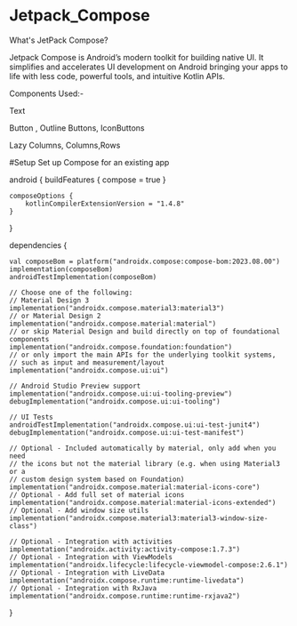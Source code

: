 # Jetpack_Compose

What's JetPack Compose? 

Jetpack Compose is Android’s modern toolkit for building native UI. It simplifies and accelerates UI development on Android bringing your apps to life with less code, powerful tools, and intuitive Kotlin APIs. 

Components Used:- 

Text

Button , Outline Buttons, IconButtons

Lazy Columns, Columns,Rows

#Setup
Set up Compose for an existing app

android {
    buildFeatures {
        compose = true
    }

    composeOptions {
        kotlinCompilerExtensionVersion = "1.4.8"
    }
}

dependencies {

    val composeBom = platform("androidx.compose:compose-bom:2023.08.00")
    implementation(composeBom)
    androidTestImplementation(composeBom)

    // Choose one of the following:
    // Material Design 3
    implementation("androidx.compose.material3:material3")
    // or Material Design 2
    implementation("androidx.compose.material:material")
    // or skip Material Design and build directly on top of foundational components
    implementation("androidx.compose.foundation:foundation")
    // or only import the main APIs for the underlying toolkit systems,
    // such as input and measurement/layout
    implementation("androidx.compose.ui:ui")

    // Android Studio Preview support
    implementation("androidx.compose.ui:ui-tooling-preview")
    debugImplementation("androidx.compose.ui:ui-tooling")

    // UI Tests
    androidTestImplementation("androidx.compose.ui:ui-test-junit4")
    debugImplementation("androidx.compose.ui:ui-test-manifest")

    // Optional - Included automatically by material, only add when you need
    // the icons but not the material library (e.g. when using Material3 or a
    // custom design system based on Foundation)
    implementation("androidx.compose.material:material-icons-core")
    // Optional - Add full set of material icons
    implementation("androidx.compose.material:material-icons-extended")
    // Optional - Add window size utils
    implementation("androidx.compose.material3:material3-window-size-class")

    // Optional - Integration with activities
    implementation("androidx.activity:activity-compose:1.7.3")
    // Optional - Integration with ViewModels
    implementation("androidx.lifecycle:lifecycle-viewmodel-compose:2.6.1")
    // Optional - Integration with LiveData
    implementation("androidx.compose.runtime:runtime-livedata")
    // Optional - Integration with RxJava
    implementation("androidx.compose.runtime:runtime-rxjava2")

}
